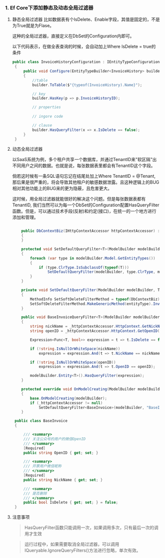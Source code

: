 ### 1. Ef Core下添加静态及动态全局过滤器
1. 静态全局过滤器
   比如数据表有个IsDelete、Enable字段，其值是固定的，不是为True就是为Flase。
  
   这种的全局过滤器，直接定义在DbSet的Configuration内即可。

   以下代码表示，在做全表查询的时候，会自动加上Where IsDelete = true的条件
   
   ```csharp
   public class InvoiceHistoryConfiguration : IEntityTypeConfiguration<InvoiceHistory>
    {
        public void Configure(EntityTypeBuilder<InvoiceHistory> builder)
        {
            //table
            builder.ToTable($"{typeof(InvoiceHistory).Name}");

            // key
            builder.HasKey(p => p.InvoiceHistoryID);

            // properties
            
            // ingore code 

            // clause
            builder.HasQueryFilter(x => x.IsDelete == false);
        }
    }
   ```
2. 动态全局过滤器

    以SaaS系统为例，多个租户共享一个数据库，并通过TenantID来"软区隔"出不同用户之间的数据。也就是说，每张数据表里都会有TenantID这个字段。

    倘若这时候有一条SQL语句忘记在结尾处加上Where TenantID = @Tenant, 那后果是很严重的，将会导致其他租户的敏感数据泄露。且这种逻辑上的BUG相对其他功能上的BUG来的更为隐蔽，且危害更大。

    这时候，用全局过滤器就能很好的解决这个问题。但是每张数据表都有TenantID, 我们当然可以为每一个DbSet的Configuration配置HasQueryFilter函数。但是，可以通过技术手段(反射)和约定(接口)，在统一的一个地方进行添加和管理。

    ```csharp

        public DbContextBiz(IHttpContextAccessor httpContextAccessor) : base(httpContextAccessor)
        {
        }

        protected void SetDefaultQueryFilter<T>(ModelBuilder modelBuilder, string methodName) where T : class
        {
            foreach (var type in modelBuilder.Model.GetEntityTypes())
            {
                if (type.ClrType.IsSubclassOf(typeof(T)))
                    SetDefaultQueryFilter(modelBuilder, type.ClrType, methodName);
            }
        }

        private void SetDefaultQueryFilter(ModelBuilder modelBuilder, Type entityType, string methodName)
        {
            MethodInfo SetSoftDeleteFilterMethod = typeof(DbContextBiz).GetMethod(methodName, 1, new Type[] { typeof(ModelBuilder) });
            SetSoftDeleteFilterMethod.MakeGenericMethod(entityType).Invoke(this, new object[] { modelBuilder });
        }

        public void BaseInvoiceQueryFilter<T>(ModelBuilder modelBuilder) where T : BaseInvoice
        {
            string nickName = _httpContextAccessor.HttpContext.GetNickName();
            string openID = _httpContextAccessor.HttpContext.GetOpenID();

            Expression<Func<T, bool>> expression = t => t.IsDelete == false;

            if (!string.IsNullOrWhiteSpace(nickName))
                expression = expression.And(t => t.NickName == nickName);

            if (!string.IsNullOrWhiteSpace(openID))
                expression = expression.And(t => t.OpenID == openID);

            modelBuilder.Entity<T>().HasQueryFilter(expression);
        }

        protected override void OnModelCreating(ModelBuilder modelBuilder)
        {
            base.OnModelCreating(modelBuilder);
            if (_httpContextAccessor != null)
                SetDefaultQueryFilter<BaseInvoice>(modelBuilder, "BaseInvoiceQueryFilter");
        }

    ```

    ```csharp
     public class BaseInvoice
     {
 
         /// <summary>
         /// 关注公众号的用户的微信OpenID
         /// </summary>
         [Required]
         public string OpenID { get; set; }
 
         /// <summary>
         /// 开票用户微信昵称
         /// </summary>
         [Required]
         public string NickName { get; set; }
 
         /// <summary>
         /// 是否删除
         /// </summary>
         public bool IsDelete { get; set; } = false;
     }
    ```

3. 注意事项
   > HasQueryFilter函数只能调用一次，如果调用多次，只有最后一次的调用才生效

   > 运行过程中，如果需要取消全局过滤器，可以调用IQueryable.IgnoreQueryFilters()方法进行忽略，单次有效。